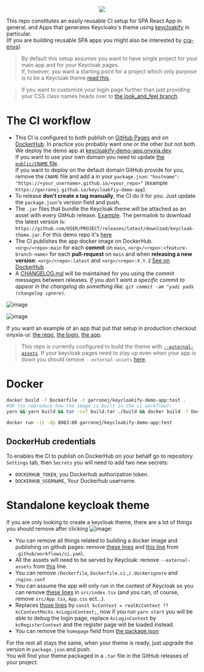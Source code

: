 <p align="center">
    <img src="https://github.com/garronej/keycloakify-demo-app/workflows/ci/badge.svg?branch=main">
</p>

This repo constitutes an easily reusable CI setup for SPA React App in general, and Apps that generates Keycloaks's theme 
using [keycloakify](https://github.com/InseeFrLab/keycloakify) in particular.  
(If you are building reusable SPA apps you might also be interested by [cra-envs](https://github.com/garronej/cra-envs))

> By default this setup assumes you want to have single project for your main app and for your Keycloak pages.  
> If, however, you want a starting point for a project which only purpose is to be a Keycloak theme [read this](/standalone-keycloak-theme).

> If you want to customize your login page further than just providing your
> CSS class names heads over to [the look_and_feel branch](https://github.com/garronej/keycloakify-demo-app/tree/look_and_feel).

# The CI workflow

- This CI is configured to both publish on [GitHub Pages](https://github.com/garronej/keycloakify-demo-app/blob/71baa789254f00bf521d40dc0a8db6925aa72942/.github/workflows/ci.yaml#L47-L65) and on [DockerHub](https://github.com/garronej/keycloakify-demo-app/blob/71baa789254f00bf521d40dc0a8db6925aa72942/.github/workflows/ci.yaml#L66-L111). In practice you probably want one
or the other but not both.  
We deploy the demo app at [keycloakify-demo-app.onyxia.dev](https://keycloakify-demo-app.onyxia.dev).  
If
you want to use your own domain you need to update [the `public/CNAME` file](https://github.com/garronej/keycloakify-demo-app/blob/main/public/CNAME).  
If you want to deploy on the default domain GitHub provide for you, remove the `CNAME` file and
add a in your `package.json`: `"hostname": "https://<your_username>.github.io/<your_repo>"` 
(example `https://garronej.github.io/keycloakfiy-demo-app`).
- To release **don't create a tag manually**, the CI do it for you. Just update the `package.json`'s version field and push.
- The `.jar` files that bundle the Keycloak theme will be attached as an asset with every GitHub release. [Example](https://github.com/InseeFrLab/keycloakify-demo-app/releases/tag/v0.1.0). The permalink to download the latest version is: `https://github.com/USER/PROJECT/releases/latest/download/keycloak-theme.jar`. 
  For this demo repo it's [here](https://github.com/garronej/keycloakify-demo-app/releases/latest/download/keycloak-theme.jar)
- The CI publishes the app docker image on DockerHub. `<org>/<repo>:main` for each **commit** on `main`, `<org>/<repo>:<feature-branch-name>` for each **pull-request** on `main`
  and when **releasing a new version**: `<org>/<repo>:latest` and `<org>/<repo>:X.Y.Z`
  [See on DockerHub](https://hub.docker.com/r/garronej/keycloakify-demo-app/tags?page=1&ordering=last_updated)
- A [CHANGELOG.md](https://github.com/InseeFrLab/keycloakify-demo-app/blob/main/CHANGELOG.md) will be maintained for you using the commit messages between releases. *If you don't want a specific commit to appear
  in the changelog do something like. `git commit -am "yadi yada (changelog ignore)`.*

![image](https://user-images.githubusercontent.com/6702424/149981027-a56dbd22-6b74-461b-be53-f460daa28700.png)
  
![image](https://user-images.githubusercontent.com/6702424/149980234-3587221c-5d50-47a2-a0fd-d3cf0fe46fc4.png)

If you want an example of an app that put that setup in production checkout onyxia-ui: [the repo](https://github.com/InseeFrLab/onyxia-ui), [the login](https://auth.lab.sspcloud.fr/auth/realms/sspcloud/protocol/openid-connect/auth?client_id=onyxia&redirect_uri=https%3A%2F%2Fonyxia.lab.sspcloud.fr), [the app](https://datalab.sspcloud.fr).  


> This repo is currently configured to build the theme with  [`--external-assets`](https://github.com/InseeFrLab/keycloakify#specify-from-where-the-resources-should-be-downloaded). 
> If your keycloak pages need to stay up even when your app is down you should remove `--external-assets` [here](https://github.com/garronej/keycloakify-demo-app/blob/f87f211c433d1520c9ecf66565c6b88779aa98ed/.github/workflows/ci.yaml#L139).

# Docker

```bash
docker build -f Dockerfile -t garronej/keycloakify-demo-app:test .
#OR (to reproduce how the image is built in the ci workflow):
yarn && yarn build && tar -cvf build.tar ./build && docker build -f Dockerfile.ci -t garronej/keycloakify-demo-app:test . && rm build.tar

docker run -it -dp 8083:80 garronej/keycloakify-demo-app:test
```

## DockerHub credentials

To enables the CI to publish on DockerHub on your behalf go to 
repository ``Settings`` tab, then ``Secrets`` you will need to add two new secrets:
- ``DOCKERHUB_TOKEN``, you Dockerhub authorization token.
- ``DOCKERHUB_USERNAME``, Your Dockerhub username.  

# Standalone keycloak theme

If you are only looking to create a keycloak theme, there are a lot of things you should remove after clicking ![image](https://user-images.githubusercontent.com/6702424/98155461-92395e80-1ed6-11eb-93b2-98c64453043f.png):  

- You can remove all things related to building a docker image and publishing on github pages: 
  remove [these lines](https://github.com/garronej/keycloakify-demo-app/blob/fc6bcb98b8d09ed13b5f52ed8d39923511669000/.github/workflows/ci.yaml#L45-L109) 
  and [this line](https://github.com/garronej/keycloakify-demo-app/blob/fc6bcb98b8d09ed13b5f52ed8d39923511669000/.github/workflows/ci.yaml#L118-L119) from `.github/workflows/ci.yaml`.
- All the assets will need to be served by Keycloak: remove `--external-assets` from [this](https://github.com/garronej/keycloakify-demo-app/blob/fc6bcb98b8d09ed13b5f52ed8d39923511669000/.github/workflows/ci.yaml#L21) line.  
- You can remove `/Dockerfile`, `Dockerfile.ci` ,`/.dockerignore` and `/nginx.conf`
- You can assume the app will only run in the context of Keycloak so you can remove [these lines](https://github.com/garronej/keycloakify-demo-app/blob/095e8e9b044044364ffb8a4c6e6a14e33674886e/src/index.tsx#L30-L31) 
  in `src/index.tsx` (and you can, of course, remove `src/App.tsx`, `App.css` ect...).
- Replaces [those lines](https://github.com/garronej/keycloakify-demo-app/blob/095e8e9b044044364ffb8a4c6e6a14e33674886e/src/index.tsx#L18-L23) by 
  `const kcContext = realKcContext ?? kcContextMocks.kcLoginContext;`, now if you run `yarn start` you will be able to debug the login page, replace `kcLoginContext` by
  `kcRegisterContext` and the register page will be loaded instead.
- You can remove the `homepage` field from [the package.json](https://github.com/garronej/keycloakify-demo-app/blob/095e8e9b044044364ffb8a4c6e6a14e33674886e/package.json#L2)

For the rest all stays the same, when your theme is ready, just upgrade the version in `package.json` and push.  
You will find your theme packaged in a `.tar` file in the GitHub releases of your project.

